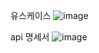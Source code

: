 유스케이스
![image](https://user-images.githubusercontent.com/122279703/217731463-f9a64f9b-63da-4730-a284-d38168155220.png)


api 명세서
![image](https://user-images.githubusercontent.com/122279703/217731729-6b2be6b3-8222-4cb2-ad4b-530a872875f3.png)

